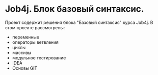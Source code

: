# Job4j. Блок базовый синтаксис.
Проект содержит решения блока "Базовый синтаксис" курса Job4j.
В этом проекте рассмотрены: 

- переменные
- операторы ветвления
- циклы
- массивы
- модульное тестирование
- IDEA
- Основы GIT

